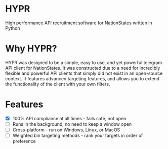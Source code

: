 # HYPR
High performance API recruitment software for NationStates written in Python

# Why HYPR?
HYPR was designed to be a simple, easy to use, and yet powerful telegram API client for NationStates.
It was constructed due to a need for incredibly flexible and powerful API clients that simply did not exist in an
open-source context. It features advanced targeting features, and allows you to extend the functionality of the client
with your own filters.

# Features
- [x] 100% API compliance at all times - fails safe, not open
- [ ] Runs in the background, no need to keep a window open
- [ ] Cross-platform - run on Windows, Linux, or MacOS
- [ ] Weighted bin targeting methods - rank your targets in order of preference